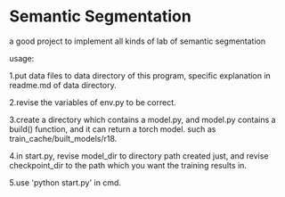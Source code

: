 # Semantic Segmentation
a good project to implement all kinds of lab of semantic segmentation

usage:

1.put data files to data directory of this program, specific explanation in readme.md of data directory.

2.revise the variables of env.py to be correct.

3.create a directory which contains a model.py, and model.py contains a build() function, and it can return a torch model. such as train_cache/built_models/r18.

4.in start.py, revise model_dir to directory path created just, and revise checkpoint_dir to the path which you want the training results in.

5.use 'python start.py' in cmd.